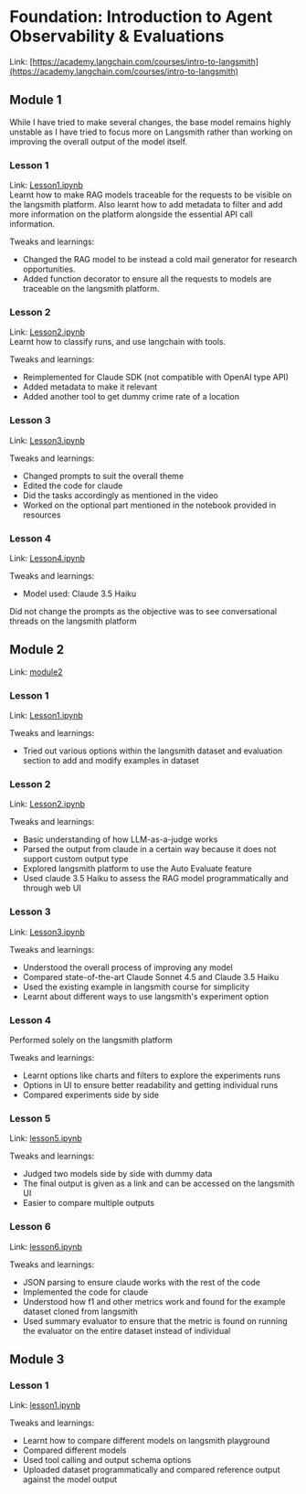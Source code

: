 # Foundation: Introduction to Agent Observability & Evaluations
Link: [https://academy.langchain.com/courses/intro-to-langsmith](https://academy.langchain.com/courses/intro-to-langsmith)

## Module 1
While I have tried to make several changes, the base model remains highly unstable as I have tried to focus more on Langsmith
rather than working on improving the overall output of the model itself.

### Lesson 1
Link: [Lesson1.ipynb](module1/lesson1.ipynb)\
Learnt how to make RAG models traceable for the requests to be visible on the langsmith platform. Also learnt how to add metadata to filter and add more information on the platform alongside the essential API call information.

Tweaks and learnings:
- Changed the RAG model to be instead a cold mail generator for research opportunities.
- Added function decorator to ensure all the requests to models are traceable on the langsmith platform.

### Lesson 2
Link: [Lesson2.ipynb](module1/lesson2.ipynb)\
Learnt how to classify runs, and use langchain with tools.

Tweaks and learnings:
- Reimplemented for Claude SDK (not compatible with OpenAI type API)
- Added metadata to make it relevant
- Added another tool to get dummy crime rate of a location

### Lesson 3
Link: [Lesson3.ipynb](module1/lesson3.ipynb)

Tweaks and learnings:
- Changed prompts to suit the overall theme
- Edited the code for claude
- Did the tasks accordingly as mentioned in the video
- Worked on the optional part mentioned in the notebook provided in resources

### Lesson 4
Link: [Lesson4.ipynb](module1/lesson4.ipynb)

Tweaks and learnings:
- Model used: Claude 3.5 Haiku 

Did not change the prompts as the objective was to see conversational threads on the langsmith platform

## Module 2

Link: [module2](module2)

### Lesson 1
Link: [Lesson1.ipynb](module2/lesson1.ipynb)

Tweaks and learnings:
- Tried out various options within the langsmith dataset and evaluation section to add and modify examples in dataset

### Lesson 2
Link: [Lesson2.ipynb](module2/lesson2.ipynb)

Tweaks and learnings:
- Basic understanding of how LLM-as-a-judge works
- Parsed the output from claude in a certain way because it does not support custom output type
- Explored langsmith platform to use the Auto Evaluate feature
- Used claude 3.5 Haiku to assess the RAG model programmatically and through web UI

### Lesson 3
Link: [Lesson3.ipynb](module2/lesson3.ipynb)

Tweaks and learnings:
- Understood the overall process of improving any model
- Compared state-of-the-art Claude Sonnet 4.5 and Claude 3.5 Haiku
- Used the existing example in langsmith course for simplicity
- Learnt about different ways to use langsmith's experiment option

### Lesson 4
Performed solely on the langsmith platform

Tweaks and learnings:
- Learnt options like charts and filters to explore the experiments runs
- Options in UI to ensure better readability and getting individual runs
- Compared experiments side by side

### Lesson 5
Link: [lesson5.ipynb](module2/lesson5.ipynb)

Tweaks and learnings:
- Judged two models side by side with dummy data
- The final output is given as a link and can be accessed on the langsmith UI
- Easier to compare multiple outputs

### Lesson 6
Link: [lesson6.ipynb](module2/lesson6.ipynb)

Tweaks and learnings:
- JSON parsing to ensure claude works with the rest of the code
- Implemented the code for claude
- Understood how f1 and other metrics work and found for the example dataset cloned from langsmith
- Used summary evaluator to ensure that the metric is found on running the evaluator on the entire dataset instead of individual

## Module 3

### Lesson 1
Link: [lesson1.ipynb](module3/lesson1.ipynb)

Tweaks and learnings:
- Learnt how to compare different models on langsmith playground
- Compared different models
- Used tool calling and output schema options
- Uploaded dataset programmatically and compared reference output against the model output

